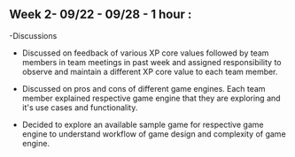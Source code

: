 ## Week 2- 09/22 - 09/28 - 1 hour :

-Discussions

- Discussed on feedback of various XP core values followed by team members in team meetings in past week and assigned responsibility to observe and maintain a different XP core value to each team member. 

- Discussed on pros and cons of different game engines. Each team member explained respective game engine that they are exploring and it's use cases and functionality.

- Decided to explore an available sample game for respective game engine to understand workflow of game design and complexity of game engine.